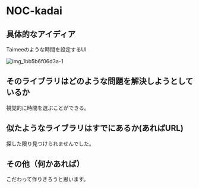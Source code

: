 # NOC-kadai

## 具体的なアイディア
Taimeeのような時間を設定するUI

![img_1bb5b6f06d3a-1](https://user-images.githubusercontent.com/40314657/46679793-aab8eb00-cc22-11e8-8bcb-5f8d4b43c8db.jpeg)


## そのライブラリはどのような問題を解決しようとしているか
視覚的に時間を選ぶことができる。

## 似たようなライブラリはすでにあるか(あればURL)
探した限り見つけられませんでした。

## その他（何かあれば）
こだわって作りきろうと思います。
